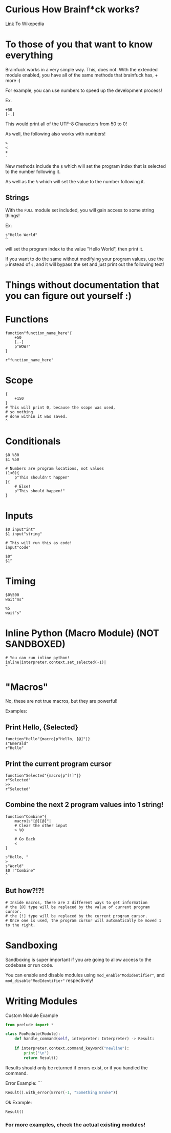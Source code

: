 
# Curious How Brainf\*ck works?
[Link](https://en.wikipedia.org/wiki/Brainfuck) To Wikepedia

# To those of you that want to know everything
Brainfuck works in a very simple way. This, does not. With the extended module enabled, you have all of the same methods that brainfuck has, + more :)

For example, you can use numbers to speed up the development process!

Ex.
```
+50
[-.]
```
This would print all of the UTF-8 Characters from 50 to 0!

As well, the following also works with numbers!
```
>
<
+
-
```

New methods include the `$` which will set the program index that is selected to the number following it.

As well as the `%` which will set the value to the number following it.

## Strings
With the `FULL` module set included, you will gain access to some string things!

Ex:
```
s"Hello World"
^
```
will set the program index to the value "Hello World", then print it.

If you want to do the same without modifying your program values, use the `p` instead of `s`, and it will bypass the set and just print out the following text!

# Things without documentation that you can figure out yourself :)
# Functions
```
function"function_name_here"{
	+50
	[.-]
	p"WOW!"
}

r"function_name_here"
```

# Scope
```
{
	+150
}
# This will print 0, because the scope was used, 
# so nothing 
# done within it was saved.
^
```

# Conditionals
```
$0 %30
$1 %50

# Numbers are program locations, not values
(1<0){
	p"This shouldn't happen"
}{
	# Else!
	p"This should happen!"
}
```

# Inputs
```
$0 input"int"
$1 input"string"

# This will run this as code!
input"code"

$0^
$1^
```

# Timing
```
$0%500
wait"ms"

%5
wait"s"
```

# Inline Python (Macro Module) (NOT SANDBOXED)
```
# You can run inline python!
inline|interpreter.context.set_selected(-1)|
^
```

# "Macros"
No, these are not true macros, but they are powerful!

Examples:

## Print Hello, {Selected}
```
function"Hello"{macro|p"Hello, [@]"|}
s"Emerald"
r"Hello"
```

## Print the current program cursor
```
function"Selected"{macro|p"[!]"|}
r"Selected"
>>
r"Selected"
```

## Combine the next 2 program values into 1 string!
```
function"Combine"{
	macro|s"[@][@]"|
	# Clear the other input
	> %0

	# Go Back
	<
}

s"Hello, "
>
s"World"
$0 r"Combine"
^
```

## But how?!?!
```
# Inside macros, there are 2 different ways to get information
# the [@] type will be replaced by the value of current program cursor.
# the [!] type will be replaced by the current program cursor.
# Once one is used, the program cursor will automatically be moved 1 to the right.
```

# Sandboxing
Sandboxing is super important if you are going to allow access to the codebase or run code.

You can enable and disable modules using `mod_enable"ModIdentifier"`, 
and `mod_disable"ModIdentifier"` respectively!

# Writing Modules

Custom Module Example
```python
from prelude import *

class FooModule(Module):
	def handle_command(self, interpreter: Interpreter) -> Result:
	
	if interpreter.context.command_keyword("newline"):
		print("\n")
		return Result()

```

Results should only be returned if errors exist, or if you handled the command.

Error Example: ```
```python
Result().with_error(Error(-1, "Something Broke"))
```

Ok Example:
```python
Result()
```

### For more examples, check the actual existing modules!
